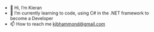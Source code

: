 - 👋 Hi, I’m Kieran
- 🌱 I’m currently learning to code, using C# in the .NET framework to become a Developer 
- 📫 How to reach me kjbhammond@gmail.com
<!---
Madkjb/Madkjb is a ✨ special ✨ repository because its `README.md` (this file) appears on your GitHub profile.
You can click the Preview link to take a look at your changes.
--->

